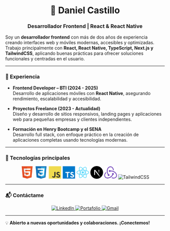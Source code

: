 <h1 align="center">🚀 Daniel Castillo</h1>
<h3 align="center">Desarrollador Frontend | React & React Native</h3>

Soy un **desarrollador frontend** con más de dos años de experiencia creando interfaces web y móviles modernas, accesibles y optimizadas. Trabajo principalmente con **React, React Native, TypeScript, Next.js y TailwindCSS**, aplicando buenas prácticas para ofrecer soluciones funcionales y centradas en el usuario.

---

### 💼 Experiencia

- **Frontend Developer – BTI (2024 - 2025)**  
  Desarrollo de aplicaciones móviles con **React Native**, asegurando rendimiento, escalabilidad y accesibilidad.

- **Proyectos Freelance (2023 - Actualidad)**  
  Diseño y desarrollo de sitios responsivos, landing pages y aplicaciones web para pequeñas empresas y clientes independientes.

- **Formación en Henry Bootcamp y el SENA**  
  Desarrollo full stack, con enfoque práctico en la creación de aplicaciones completas usando tecnologías modernas.

---

### 🚀 Tecnologías principales

<p align="center">
  <img src="https://raw.githubusercontent.com/devicons/devicon/master/icons/html5/html5-original.svg" alt="HTML5" width="40" height="40"/>
  <img src="https://raw.githubusercontent.com/devicons/devicon/master/icons/css3/css3-original.svg" alt="CSS3" width="40" height="40"/>
  <img src="https://raw.githubusercontent.com/devicons/devicon/master/icons/javascript/javascript-original.svg" alt="JavaScript" width="40" height="40"/>
  <img src="https://raw.githubusercontent.com/devicons/devicon/master/icons/typescript/typescript-original.svg" alt="TypeScript" width="40" height="40"/>
  <img src="https://raw.githubusercontent.com/devicons/devicon/master/icons/react/react-original.svg" alt="React" width="40" height="40"/>
  <img src="https://raw.githubusercontent.com/devicons/devicon/master/icons/nextjs/nextjs-original.svg" alt="Next.js" width="40" height="40"/>
  <img src="https://raw.githubusercontent.com/devicons/devicon/master/icons/redux/redux-original.svg" alt="Redux" width="40" height="40"/>
  <img src="https://www.vectorlogo.zone/logos/tailwindcss/tailwindcss-icon.svg" alt="TailwindCSS" width="40" height="40"/>
</p>

---

### 📬 Contáctame

<p align="center">  
  <a href="https://www.linkedin.com/in/danielcastillo97/" target="_blank"> 
    <img src="https://cdn-icons-png.flaticon.com/512/174/174857.png" alt="LinkedIn" width="36" height="36"/> 
  </a>  
  <a href="https://castillocoder.netlify.app/" target="_blank"> 
    <img src="https://img.icons8.com/ios-filled/50/000000/domain.png" alt="Portafolio" width="36" height="36"/> 
  </a>  
  <a href="[mailto:castillod159@gmail.com](https://mail.google.com/mail/?view=cm&fs=1&to=castillod159@gmail.com)" target="_blank"> 
    <img src="https://cdn-icons-png.flaticon.com/512/281/281769.png" alt="Gmail" width="36" height="36"/> 
  </a>  
</p>

---

💡 **Abierto a nuevas oportunidades y colaboraciones. ¡Conectemos!**
